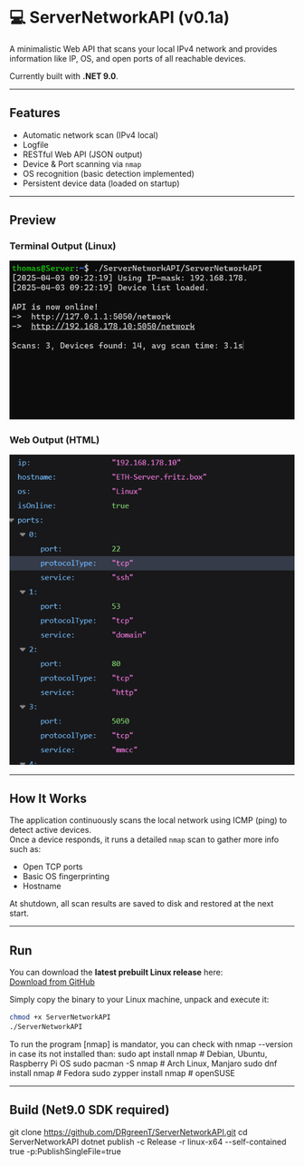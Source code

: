 # 💻 ServerNetworkAPI (v0.1a)

A minimalistic Web API that scans your local IPv4 network and provides information like IP, OS, and open ports of all reachable devices.

Currently built with **.NET 9.0**.

---

## Features

- Automatic network scan (IPv4 local)
- Logfile
- RESTful Web API (JSON output)
- Device & Port scanning via `nmap`
- OS recognition (basic detection implemented)
- Persistent device data (loaded on startup)

---

## Preview

### Terminal Output (Linux)
<img src="./docs/networkAPI_1.png" alt="Linux Output" width="800"/>

### Web Output (HTML)
<img src="./docs/networkAPI_2.png" alt="Web Output" width="800"/>

---

## How It Works

The application continuously scans the local network using ICMP (ping) to detect active devices.  
Once a device responds, it runs a detailed `nmap` scan to gather more info such as:

- Open TCP ports
- Basic OS fingerprinting
- Hostname

At shutdown, all scan results are saved to disk and restored at the next start.

---

## Run
You can download the **latest prebuilt Linux release** here:  
[Download from GitHub](https://github.com/DRgreenT/ServerNetworkAPI/blob/main/publish/linux.zip)

Simply copy the binary to your Linux machine, unpack and execute it:

```bash
chmod +x ServerNetworkAPI
./ServerNetworkAPI
```
To run the program [nmap] is mandator, you can check with nmap --version in case its not installed than:
sudo apt install nmap    # Debian, Ubuntu, Raspberry Pi OS
sudo pacman -S nmap      # Arch Linux, Manjaro
sudo dnf install nmap    # Fedora
sudo zypper install nmap # openSUSE

---

## Build (Net9.0 SDK required)
git clone https://github.com/DRgreenT/ServerNetworkAPI.git
cd ServerNetworkAPI
dotnet publish -c Release -r linux-x64 --self-contained true -p:PublishSingleFile=true

